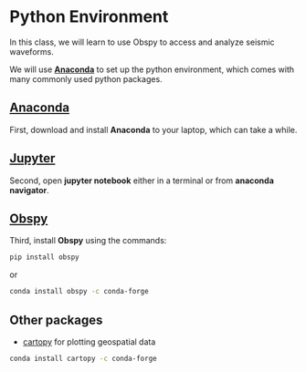 # Python Environment

In this class, we will learn to use Obspy to access and analyze seismic waveforms. 

We will use **[Anaconda](https://www.anaconda.com/)** to set up the python environment, which comes with many commonly used python packages.

## [Anaconda](https://www.anaconda.com/)

First, download and install **Anaconda** to your laptop, which can take a while.

## [Jupyter](https://jupyter.org/)

Second, open **jupyter notebook** either in a terminal or from **anaconda navigator**.

## [Obspy](https://docs.obspy.org/)

Third, install **Obspy** using the commands:
```bash
pip install obspy
```
or 
```bash
conda install obspy -c conda-forge
```

## Other packages

- [cartopy](https://scitools.org.uk/cartopy/docs/latest/gallery/index.html) for plotting geospatial data 
```bash
conda install cartopy -c conda-forge
```